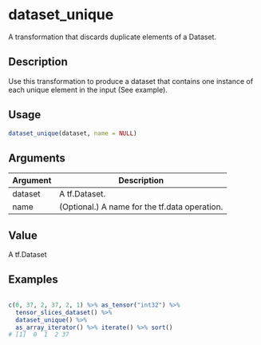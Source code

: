 # dataset_unique


A transformation that discards duplicate elements of a Dataset.




## Description

Use this transformation to produce a dataset that contains one instance of
each unique element in the input (See example).





## Usage
```r
dataset_unique(dataset, name = NULL)
```




## Arguments


Argument      |Description
------------- |----------------
dataset | A tf.Dataset.
name | (Optional.) A name for the tf.data operation.





## Value

A tf.Dataset





## Examples

```r

c(0, 37, 2, 37, 2, 1) %>% as_tensor("int32") %>%
  tensor_slices_dataset() %>%
  dataset_unique() %>%
  as_array_iterator() %>% iterate() %>% sort()
# [1]  0  1  2 37

```




